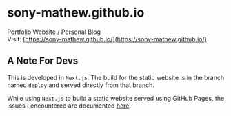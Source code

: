 # sony-mathew.github.io
Portfolio Website / Personal Blog  
Visit: [https://sony-mathew.github.io/](https://sony-mathew.github.io/)

## A Note For Devs

This is developed in `Next.js`. The build for the static website is in the branch named `deploy` and served directly from that branch.

While using `Next.js` to build a static website served using GitHub Pages, the issues I encountered are
documented [here](https://github.com/sony-mathew/sony-mathew.github.io/blob/master/site/ISSUES.md).
